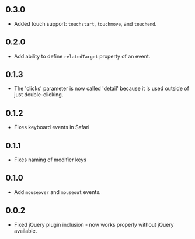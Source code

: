 ## 0.3.0

* Added touch support: `touchstart`, `touchmove`, and `touchend`.

## 0.2.0

* Add ability to define `relatedTarget` property of an event.

## 0.1.3

* The 'clicks' parameter is now called 'detail' because it is used
  outside of just double-clicking.

## 0.1.2

* Fixes keyboard events in Safari

## 0.1.1

* Fixes naming of modifier keys

## 0.1.0

* Add `mouseover` and `mouseout` events.

## 0.0.2

* Fixed jQuery plugin inclusion - now works properly without jQuery available.
